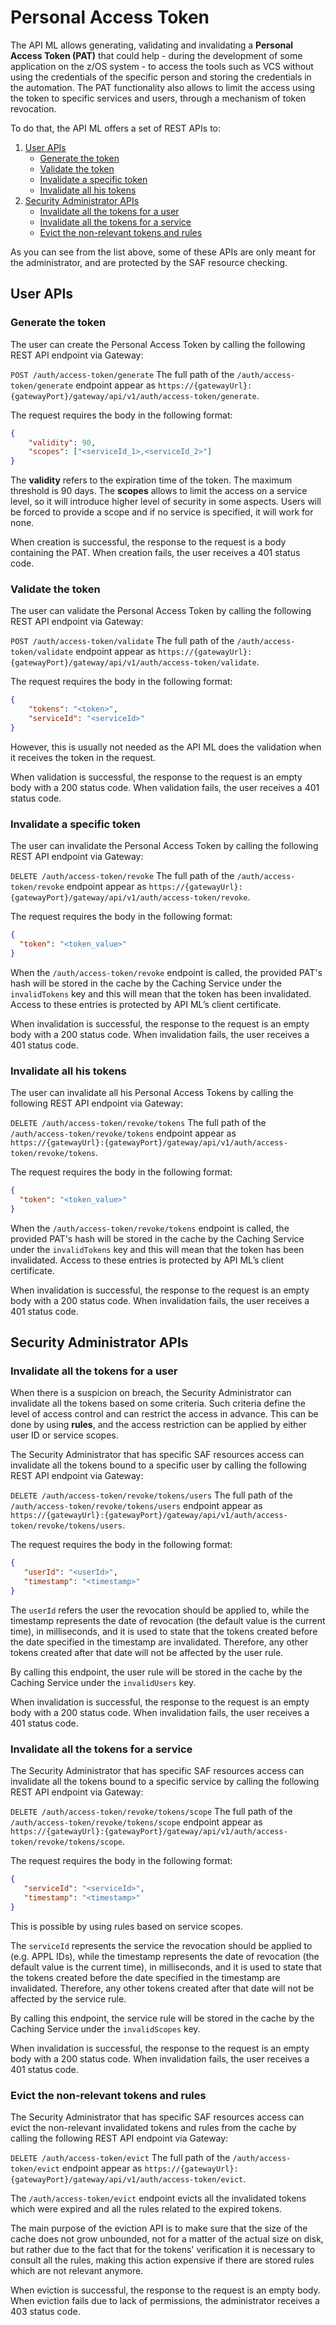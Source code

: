 # Personal Access Token

The API ML allows generating, validating and invalidating a **Personal Access Token (PAT)** that could help - during the development of some application on the z/OS system - to access the tools such as VCS without using the credentials of the specific person and storing the credentials in the automation.
The PAT functionality also allows to limit the access using the token to specific services and users, through a mechanism of token revocation.

To do that, the API ML offers a set of REST APIs to:

1. [User APIs](#user-apis)
   * [Generate the token](#generate-the-token)
   * [Validate the token](#validate-the-token)
   * [Invalidate a specific token](#invalidate-a-specific-token)
   * [Invalidate all his tokens](#invalidate-all-his-tokens)
2. [Security Administrator APIs](#security-administrator-apis)
   * [Invalidate all the tokens for a user](#invalidate-all-the-tokens-for-a-user)
   * [Invalidate all the tokens for a service](#invalidate-all-the-tokens-for-a-service)
   * [Evict the non-relevant tokens and rules](#evict-the-non-relevant-tokens-and-rules)

As you can see from the list above, some of these APIs are only meant for the administrator, and are protected by the SAF resource checking.

## User APIs

### Generate the token

The user can create the Personal Access Token by calling the following REST API endpoint via Gateway:

`POST /auth/access-token/generate`
The full path of the `/auth/access-token/generate` endpoint appear as `https://{gatewayUrl}:{gatewayPort}/gateway/api/v1/auth/access-token/generate`.

The request requires the body in the following format:

```json
{
    "validity": 90,
    "scopes": ["<serviceId_1>,<serviceId_2>"]
}
```

The **validity** refers to the expiration time of the token. The maximum threshold is 90 days.
The **scopes** allows to limit the access on a service level, so it will introduce higher level of security in some aspects. Users will be forced to provide a scope and if no service is specified, it will work for none.

When creation is successful, the response to the request is a body containing the PAT. When creation fails, the user receives a 401 status code.

### Validate the token

The user can validate the Personal Access Token by calling the following REST API endpoint via Gateway:

`POST /auth/access-token/validate`
The full path of the `/auth/access-token/validate` endpoint appear as `https://{gatewayUrl}:{gatewayPort}/gateway/api/v1/auth/access-token/validate`.

The request requires the body in the following format:

```json
{
    "tokens": "<token>",
    "serviceId": "<serviceId>"
}
```

However, this is usually not needed as the API ML does the validation when it receives the token in the request.

When validation is successful, the response to the request is an empty body with a 200 status code. When validation fails, the user receives a 401 status code.

### Invalidate a specific token

The user can invalidate the Personal Access Token by calling the following REST API endpoint via Gateway:

`DELETE /auth/access-token/revoke`
The full path of the `/auth/access-token/revoke` endpoint appear as `https://{gatewayUrl}:{gatewayPort}/gateway/api/v1/auth/access-token/revoke`.

The request requires the body in the following format:

```json
{
  "token": "<token_value>"
}
```

When the `/auth/access-token/revoke` endpoint is called, the provided PAT's hash will be stored in the cache by the Caching Service under the `invalidTokens` key and this will mean that the token has been invalidated.
Access to these entries is protected by API ML’s client certificate.

When invalidation is successful, the response to the request is an empty body with a 200 status code. When invalidation fails, the user receives a 401 status code.

### Invalidate all his tokens

The user can invalidate all his Personal Access Tokens by calling the following REST API endpoint via Gateway:

`DELETE /auth/access-token/revoke/tokens`
The full path of the `/auth/access-token/revoke/tokens` endpoint appear as `https://{gatewayUrl}:{gatewayPort}/gateway/api/v1/auth/access-token/revoke/tokens`.

The request requires the body in the following format:

```json
{
  "token": "<token_value>"
}
```

When the `/auth/access-token/revoke/tokens` endpoint is called, the provided PAT's hash will be stored in the cache by the Caching Service under the `invalidTokens` key and this will mean that the token has been invalidated.
Access to these entries is protected by API ML’s client certificate.

When invalidation is successful, the response to the request is an empty body with a 200 status code. When invalidation fails, the user receives a 401 status code.

## Security Administrator APIs

### Invalidate all the tokens for a user

When there is a suspicion on breach, the Security Administrator can invalidate all the tokens based on some criteria.
Such criteria define the level of access control and can restrict the access in advance. This can be done by using
**rules**, and the access restriction can be applied by either user ID or service scopes.

The Security Administrator that has specific SAF resources access can invalidate all the tokens bound to a specific user by calling the following REST API endpoint via Gateway:

`DELETE /auth/access-token/revoke/tokens/users`
The full path of the `/auth/access-token/revoke/tokens/users` endpoint appear as `https://{gatewayUrl}:{gatewayPort}/gateway/api/v1/auth/access-token/revoke/tokens/users`.

The request requires the body in the following format:

```json
{
   "userId": "<userId>",
   "timestamp": "<timestamp>"
}
```

The `userId` refers the user the revocation should be applied to, while the timestamp represents the date of revocation (the default value is the current time), in milliseconds, and it is
used to state that the tokens created before the date specified in the timestamp are invalidated. Therefore, any other tokens created
after that date will not be affected by the user rule.

By calling this endpoint, the user rule will be stored in the cache by the Caching Service under the `invalidUsers` key.

When invalidation is successful, the response to the request is an empty body with a 200 status code. When invalidation fails, the user receives a 401 status code.

### Invalidate all the tokens for a service

The Security Administrator that has specific SAF resources access can invalidate all the tokens bound to a specific service by calling the following REST API endpoint via Gateway:

`DELETE /auth/access-token/revoke/tokens/scope`
The full path of the `/auth/access-token/revoke/tokens/scope` endpoint appear as `https://{gatewayUrl}:{gatewayPort}/gateway/api/v1/auth/access-token/revoke/tokens/scope`.

The request requires the body in the following format:

```json
{
   "serviceId": "<serviceId>",
   "timestamp": "<timestamp>"
}
```

This is possible by using rules based on service scopes.

The `serviceId` represents the service the revocation should be applied to (e.g. APPL IDs), while the timestamp represents the date of revocation (the default value is the current time), in milliseconds, and it is
used to state that the tokens created before the date specified in the timestamp are invalidated. Therefore, any other tokens created
after that date will not be affected by the service rule.

By calling this endpoint, the service rule will be stored in the cache by the Caching Service under the `invalidScopes` key.

When invalidation is successful, the response to the request is an empty body with a 200 status code. When invalidation fails, the user receives a 401 status code.

### Evict the non-relevant tokens and rules

The Security Administrator that has specific SAF resources access can evict the non-relevant invalidated tokens and rules from the cache by calling the following REST API endpoint via Gateway:

`DELETE /auth/access-token/evict`
The full path of the `/auth/access-token/evict` endpoint appear as `https://{gatewayUrl}:{gatewayPort}/gateway/api/v1/auth/access-token/evict`.

The `/auth/access-token/evict` endpoint evicts all the invalidated tokens which were expired and all the rules related to the expired tokens.

The main purpose of the eviction API is to make sure that the size of the cache does not grow unbounded, not for a matter of the actual size on disk,
but rather due to the fact that for the tokens' verification it is necessary to consult all the rules, making this 
action expensive if there are stored rules which are not relevant anymore.

When eviction is successful, the response to the request is an empty body. When eviction fails due to lack of permissions, the administrator receives a 403 status code.
